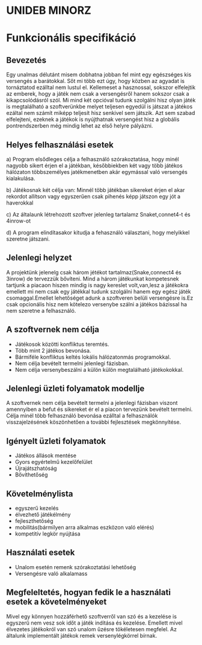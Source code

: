 # UNIDEB MINORZ
# Funkcionális specifikáció

## Bevezetés

Egy unalmas délutánt misem dobhatna jobban fel mint egy egészséges kis versengés a barátokkal. Sőt mi több ezt úgy, 
hogy közben az agyadat is tornáztatod ezálltal nem lustul el. Kellemeset a hasznossal, sokszor elfelejtik az emberek, 
hogy a játék nem csak a versengésről hanem sokszor csak a kikapcsolódásról szól.
Mi mind két opcióval tudunk szolgálni hisz olyan játék is megtalálható a szoftverünkbe melyet teljesen egyedül is 
játszat a játékos ezáltal nem számít miképp teljesít hisz senkivel sem játszik. Azt sem szabad elfelejteni, ezeknek a játékok is 
nyújthatnak versengést hisz a globális pontrendszerben még mindig lehet az első helyre pályázni.

## Helyes felhasználási esetek

a) Program elsődleges célja a felhasználó szórakoztatása, hogy
minél nagyobb sikert érjen el a játékban, későbbiekben két
vagy több játékos hálózaton többszemélyes jatékmenetben
akár egymással való versengés kialakulása.

b) Játékosnak két célja van: Minnél több játékban sikereket érjen el akar rekordot allítson vagy egyszerűen csak pihenés képp 
   játszon egy jót a haverokkal

c) Az általaunk létrehozott szoftver jelenleg tartalamz Snaket,connet4-t és 4inrow-ot

d) A program elindítasakor kitudja a fehasználó választani, hogy melyikkel szeretne játszani.



## Jelenlegi helyzet

A projektünk jelenelg csak három jétékot tartalmaz(Snake,connect4 és 3inrow) de tervezzük bővíteni. Mind a három játékunkat 
kompetesnek tartjunk a piacaon hiszen mindig is nagy kereslet volt,van,lesz a játékokra emellett mi nem csak egy játékkal 
tudunk szolgálni hanem egy egész játék csomaggal.Emellet lehetőséget adunk a szoftveren belüli versengésre is.Ez csak opcionális
hisz nem kötelezo versenybe szálni a játékos bázissal ha nem szeretne a felhasználó.

## A szoftvernek nem célja

- Játékosok közötti konfliktus teremtés.
- Több mint 2 játékos bevonása.
- Bármiféle konfliktus keltés lokális hálózatonmás programokkal.
- Nem célja bevételt termelni jelenlegi fázisban.
- Nem célja versenybeszálni a külön külön megtalálható játékokokkal.

## Jelenlegi üzleti folyamatok modellje

A szoftvernek nem célja bevételt termelni a jelenlegi fázisban viszont amennyiben a befut és sikereket ér el a piacon tervezünk bevételt 
termelni. Célja minél több felhasználó bevonása ezálltal a felhasználók visszajelzésének köszönhetően a további fejlesztések megkönnyítése.

## Igényelt üzleti folyamatok

- Játékos állások mentése
- Gyors egyértelmű kezelőfelület
- Újrajátszhatóság
- Bővíthetőség

## Követelménylista

* egyszerű kezelés
* élvezhető játékélmény
* fejleszthetőség
* mobilitás(bármilyen arra alkalmas eszközon való elérés)
* kompetitív legkör nyújtása

## Használati esetek

* Unalom esetén remenk szórakoztatási lehetőség 
* Versengésre való alkalamass


## Megfeleltetés, hogyan fedik le a használati esetek a követelményeket

 Mivel egy könnyen hozzáférhető szoftverről van szó és a kezelése is egyszerű nem vesz sok időt a játék
 indítása és kezelése. Emellett mivel  élvezetes játékokról van szó unalom űzésre tökéletesen megfelel.
 Az általunk implementált játékok remek versenylégkörrel bírnak.
